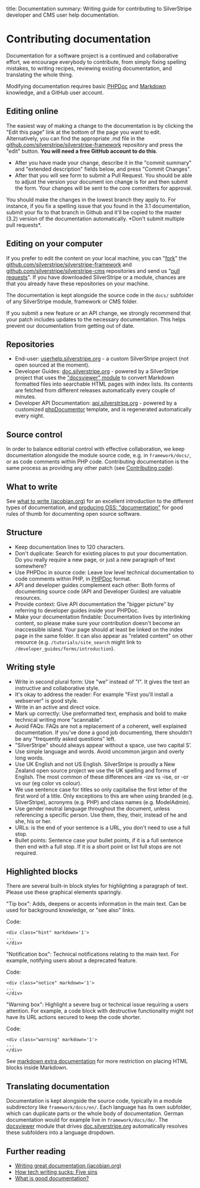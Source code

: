 title: Documentation
summary: Writing guide for contributing to SilverStripe developer and CMS user help documentation. 

# Contributing documentation

Documentation for a software project is a continued and collaborative effort, we encourage everybody to contribute, from 
simply fixing spelling mistakes, to writing recipes, reviewing existing documentation, and translating the whole thing.

Modifying documentation requires basic [PHPDoc](http://en.wikipedia.org/wiki/PHPDoc) and 
[Markdown](http://daringfireball.net/projects/markdown/) knowledge, and a GitHub user account.

## Editing online

The easiest way of making a change to the documentation is by clicking the "Edit this page" link at the bottom of the 
page you want to edit. Alternatively, you can find the appropriate .md file in the 
[github.com/silverstripe/silverstripe-framework](https://github.com/silverstripe/silverstripe-framework/tree/master/docs/) 
repository and press the "edit" button. **You will need a free GitHub account to do this**. 


 * After you have made your change, describe it in the "commit summary" and "extended description" fields below, and 
 press "Commit Changes".
 * After that you will see form to submit a Pull Request.  You should be able to adjust the version your document ion change is for and then submit the form. Your changes 
 will be sent to the core committers for approval.

<div class="warning" markdown='1'>
You should make the changes in the lowest branch they apply to. For instance, if you fix a spelling issue that you
found in the 3.1 documentation, submit your fix to that branch in Github and it'll be copied to the master (3.2)
version of the documentation automatically. *Don't submit multiple pull requests*.
</div>

## Editing on your computer

If you prefer to edit the content on your local machine, you can "[fork](http://help.github.com/forking/)" the 
[github.com/silverstripe/silverstripe-framework](http://github.com/silverstripe/silverstripe-framework) and 
[github.com/silverstripe/silverstripe-cms](http://github.com/silverstripe/silverstripe-cms) repositories and send us 
"[pull requests](http://help.github.com/pull-requests/)". If you have downloaded SilverStripe or a module, chances are 
that you already have these repositories on your machine.

The documentation is kept alongside the source code in the `docs/` subfolder of any SilverStripe module, framework or
CMS folder.

<div class="warning" markdown='1'>
If you submit a new feature or an API change, we strongly recommend that your patch includes updates to the necessary 
documentation.  This helps prevent our documentation from getting out of date.
</div>

## Repositories

*  End-user: [userhelp.silverstripe.org](http://userhelp.silverstripe.org) - a custom SilverStripe project (not open sourced at the moment).
*  Developer Guides: [doc.silverstripe.org](http://doc.silverstripe.org) - powered by a
SilverStripe project that uses the ["docsviewer" module](https://github.com/silverstripe/silverstripe-docsviewer)
to convert Markdown formatted files into searchable HTML pages with index lists.
Its contents are fetched from different releases automatically every couple of minutes.
*  Developer API Documentation: [api.silverstripe.org](http://api.silverstripe.org) - powered by a customized
[phpDocumentor](http://www.phpdoc.org/) template, and is regenerated automatically every night.

## Source control

In order to balance editorial control with effective collaboration, we keep documentation alongside the module source 
code, e.g. in `framework/docs/`, or as code comments within PHP code. Contributing documentation is the same process as 
providing any other patch (see [Contributing code](code)).

## What to write

See [what to write (jacobian.org)](http://jacobian.org/writing/great-documentation/what-to-write/) for an excellent
introduction to the different types of documentation, and 
[producing OSS: "documentation"](http://producingoss.com/en/getting-started.html#documentation) for good rules of thumb 
for documenting open source software.

## Structure

* Keep documentation lines to 120 characters.
* Don't duplicate: Search for existing places to put your documentation. Do you really require a new page, or just a new paragraph
of text somewhere?
* Use PHPDoc in source code: Leave low level technical documentation to code comments within PHP, in [PHPDoc](http://en.wikipedia.org/wiki/PHPDoc) format. 
* API and developer guides complement each other: Both forms of documenting source code (API and Developer Guides) are valuable resources.
* Provide context: Give API documentation the "bigger picture" by referring to developer guides inside your PHPDoc.
* Make your documentation findable: Documentation lives by interlinking content, so please make sure your contribution doesn't become an
inaccessible island. Your page should at least be linked on the index page in the same folder. It can also appear
as "related content" on other resource (e.g. `/tutorials/site_search` might link to `/developer_guides/forms/introduction`).

## Writing style

* Write in second plural form: Use "we" instead of "I". It gives the text an instructive and collaborative style.
* It's okay to address the reader: For example "First you'll install a webserver" is good style.
* Write in an active and direct voice.
* Mark up correctly: Use preformatted text, emphasis and bold to make technical writing more "scannable".
* Avoid FAQs: FAQs are not a replacement of a coherent, well explained documentation. If you've done a good job
documenting, there shouldn't be any "frequently asked questions" left.
* "SilverStripe" should always appear without a space, use two capital S’.
* Use simple language and words. Avoid uncommon jargon and overly long words.
* Use UK English and not US English. SilverStripe is proudly a New Zealand open source project we use the UK spelling and forms of English. The most common of these differences are -ize vs -ise, or -or vs our (eg color vs colour).
* We use sentence case for titles so only capitalise the first letter of the first word of a title. Only exceptions to this are when using branded (e.g. SilverStripe), acronyms (e.g. PHP) and class names (e.g. ModelAdmin).
* Use gender neutral language throughout the document, unless referencing a specific person. Use them, they, their, instead of he and she, his or her.
* URLs: is the end of your sentence is a URL, you don't need to use a full stop.
* Bullet points: Sentence case your bullet points, if it is a full sentence then end with a full stop. If it is a short point or list full stops are not required.

## Highlighted blocks

There are several built-in block styles for highlighting a paragraph of text. Please use these graphical elements 
sparingly.

<div class="hint" markdown='1'>
"Tip box": Adds, deepens or accents information in the main text. Can be used for background knowledge, or "see also" 
links.
</div>

Code:

	<div class="hint" markdown='1'>
	...
	</div>

<div class="notice" markdown='1'>
"Notification box": Technical notifications relating to the main text. For example, notifying users about a deprecated 
feature.
</div>

Code:

	<div class="notice" markdown='1'>
	...
	</div>

<div class="warning" markdown='1'>
"Warning box": Highlight a severe bug or technical issue requiring a users attention. For example, a code block with 
destructive functionality might not have its URL actions secured to keep the code shorter.
</div>

Code:

	<div class="warning" markdown='1'>
	...
	</div>

See [markdown extra documentation](http://michelf.com/projects/php-markdown/extra/#html) for more restriction
on placing HTML blocks inside Markdown.

## Translating documentation

Documentation is kept alongside the source code, typically in a module subdirectory like `framework/docs/en/`. Each 
language has its own subfolder, which can duplicate parts or the whole body of documentation. German documentation 
would for example live in `framework/docs/de/`. The 
[docsviewer](https://github.com/silverstripe/silverstripe-docsviewer) module that drives 
[doc.silverstripe.org](http://doc.silverstripe.org) automatically resolves these subfolders into a language dropdown.

## Further reading

* [Writing great documentation (jacobian.org)](http://jacobian.org/writing/great-documentation/)
* [How tech writing sucks: Five sins](http://www.slash7.com/articles/2006/11/15/tech-writing-the-five-sins)
* [What is good documentation?](http://www.techscribe.co.uk/techw/whatis.htm)
